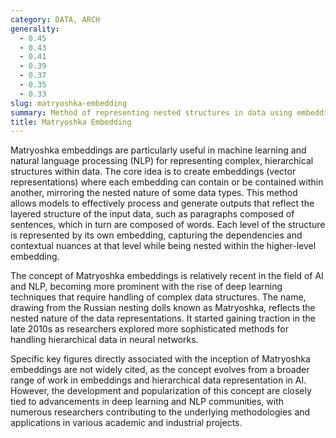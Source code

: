 ```yaml
---
category: DATA, ARCH
generality:
  - 0.45
  - 0.43
  - 0.41
  - 0.39
  - 0.37
  - 0.35
  - 0.33
slug: matryoshka-embedding
summary: Method of representing nested structures in data using embeddings that encapsulate multiple layers of information, similar to Russian Matryoshka nesting dolls.
title: Matryoshka Embedding
---
```


Matryoshka embeddings are particularly useful in machine learning and natural language processing (NLP) for representing complex, hierarchical structures within data. The core idea is to create embeddings (vector representations) where each embedding can contain or be contained within another, mirroring the nested nature of some data types. This method allows models to effectively process and generate outputs that reflect the layered structure of the input data, such as paragraphs composed of sentences, which in turn are composed of words. Each level of the structure is represented by its own embedding, capturing the dependencies and contextual nuances at that level while being nested within the higher-level embedding.

The concept of Matryoshka embeddings is relatively recent in the field of AI and NLP, becoming more prominent with the rise of deep learning techniques that require handling of complex data structures. The name, drawing from the Russian nesting dolls known as Matryoshka, reflects the nested nature of the data representations. It started gaining traction in the late 2010s as researchers explored more sophisticated methods for handling hierarchical data in neural networks.

Specific key figures directly associated with the inception of Matryoshka embeddings are not widely cited, as the concept evolves from a broader range of work in embeddings and hierarchical data representation in AI. However, the development and popularization of this concept are closely tied to advancements in deep learning and NLP communities, with numerous researchers contributing to the underlying methodologies and applications in various academic and industrial projects.
